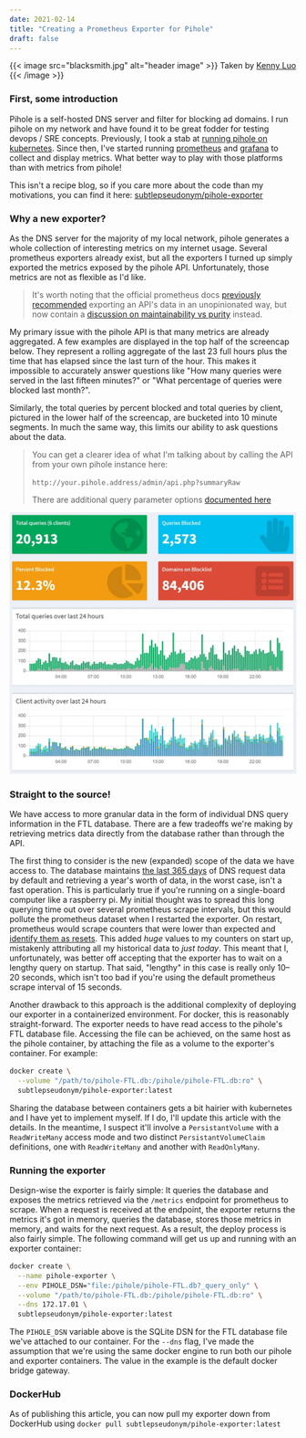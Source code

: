 ```yaml
---
date: 2021-02-14
title: "Creating a Prometheus Exporter for Pihole"
draft: false
---
```

{{< image src="blacksmith.jpg" alt="header image" >}}
Taken by [Kenny Luo](https://web.archive.org/web/20220819181420/http://kennyluo.com/)
{{< /image >}}

### First, some introduction
Pihole is a self-hosted DNS server and filter for blocking ad domains. I run pihole on my network and have found it to be great fodder for testing devops / SRE concepts. Previously, I took a stab at [running pihole on kubernetes](/articles/pihole-on-k8s). Since then, I've started running [prometheus](https://prometheus.io/) and [grafana](https://grafana.com/) to collect and display metrics. What better way to play with those platforms than with metrics from pihole!

This isn't a recipe blog, so if you care more about the code than my motivations, you can find it here: [subtlepseudonym/pihole-exporter](https://github.com/subtlepseudonym/pihole-exporter)

### Why a new exporter?
As the DNS server for the majority of my local network, pihole generates a whole collection of interesting metrics on my internet usage. Several prometheus exporters already exist, but all the exporters I turned up simply exported the metrics exposed by the pihole API. Unfortunately, those metrics are not as flexible as I'd like.

> It's worth noting that the official prometheus docs [previously recommended](https://github.com/prometheus-net/prometheus-net/issues/63#issuecomment-360070401) exporting an API's data in an unopinionated way, but now contain a [discussion on maintainability vs purity](https://prometheus.io/docs/instrumenting/writing_exporters/#maintainability-and-purity) instead.

My primary issue with the pihole API is that many metrics are already aggregated. A few examples are displayed in the top half of the screencap below. They represent a rolling aggregate of the last 23 full hours plus the time that has elapsed since the last turn of the hour. This makes it impossible to accurately answer questions like "How many queries were served in the last fifteen minutes?" or "What percentage of queries were blocked last month?".

Similarly, the total queries by percent blocked and total queries by client, pictured in the lower half of the screencap, are bucketed into 10 minute segments. In much the same way, this limits our ability to ask questions about the data.

> You can get a clearer idea of what I'm talking about by calling the API from your own pihole instance here:
>
> `http://your.pihole.address/admin/api.php?summaryRaw`
>
> There are additional query parameter options [documented here](https://discourse.pi-hole.net/t/pi-hole-api/1863)

![screenshot of the pihole dashboard](pihole-dashboard.webp)

### Straight to the source!

We have access to more granular data in the form of individual DNS query information in the FTL database. There are a few tradeoffs we're making by retrieving metrics data directly from the database rather than through the API.

The first thing to consider is the new (expanded) scope of the data we have access to. The database maintains [the last 365 days](https://docs.pi-hole.net/ftldns/configfile/#maxdbdays) of DNS request data by default and retrieving a year's worth of data, in the worst case, isn't a fast operation. This is particularly true if you're running on a single-board computer like a raspberry pi. My initial thought was to spread this long querying time out over several prometheus scrape intervals, but this would pollute the prometheus dataset when I restarted the exporter. On restart, prometheus would scrape counters that were lower than expected and [identify them as resets](https://www.robustperception.io/how-does-a-prometheus-counter-work). This added _huge_ values to my counters on start up, mistakenly attributing all my historical data to _just today_. This meant that I, unfortunately, was better off accepting that the exporter has to wait on a lengthy query on startup. That said, "lengthy" in this case is really only 10–20 seconds, which isn't too bad if you're using the default prometheus scrape interval of 15 seconds.

Another drawback to this approach is the additional complexity of deploying our exporter in a containerized environment. For docker, this is reasonably straight-forward. The exporter needs to have read access to the pihole's FTL database file. Accessing the file can be achieved, on the same host as the pihole container, by attaching the file as a volume to the exporter's container. For example:

```bash
docker create \
  --volume "/path/to/pihole-FTL.db:/pihole/pihole-FTL.db:ro" \
  subtlepseudonym/pihole-exporter:latest
```

Sharing the database between containers gets a bit hairier with kubernetes and I have yet to implement myself. If I do, I'll update this article with the details. In the meantime, I suspect it'll involve a `PersistantVolume` with a `ReadWriteMany` access mode and two distinct `PersistantVolumeClaim` definitions, one with `ReadWriteMany` and another with `ReadOnlyMany`.

### Running the exporter

Design-wise the exporter is fairly simple: It queries the database and exposes the metrics retrieved via the `/metrics` endpoint for prometheus to scrape. When a request is received at the endpoint, the exporter returns the metrics it's got in memory, queries the database, stores those metrics in memory, and waits for the next request. As a result, the deploy process is also fairly simple. The following command will get us up and running with an exporter container:

```bash
docker create \
  --name pihole-exporter \
  --env PIHOLE_DSN="file:/pihole/pihole-FTL.db?_query_only" \
  --volume "/path/to/pihole-FTL.db:/pihole/pihole-FTL.db:ro" \
  --dns 172.17.01 \
  subtlepseudonym/pihole-exporter:latest
```

The `PIHOLE_DSN` variable above is the SQLite DSN for the FTL database file we've attached to our container.
For the `--dns` flag, I've made the assumption that we're using the same docker engine to run both our pihole and exporter containers. The value in the example is the default docker bridge gateway.

### DockerHub

As of publishing this article, you can now pull my exporter down from DockerHub using `docker pull subtlepseudonym/pihole-exporter:latest`
